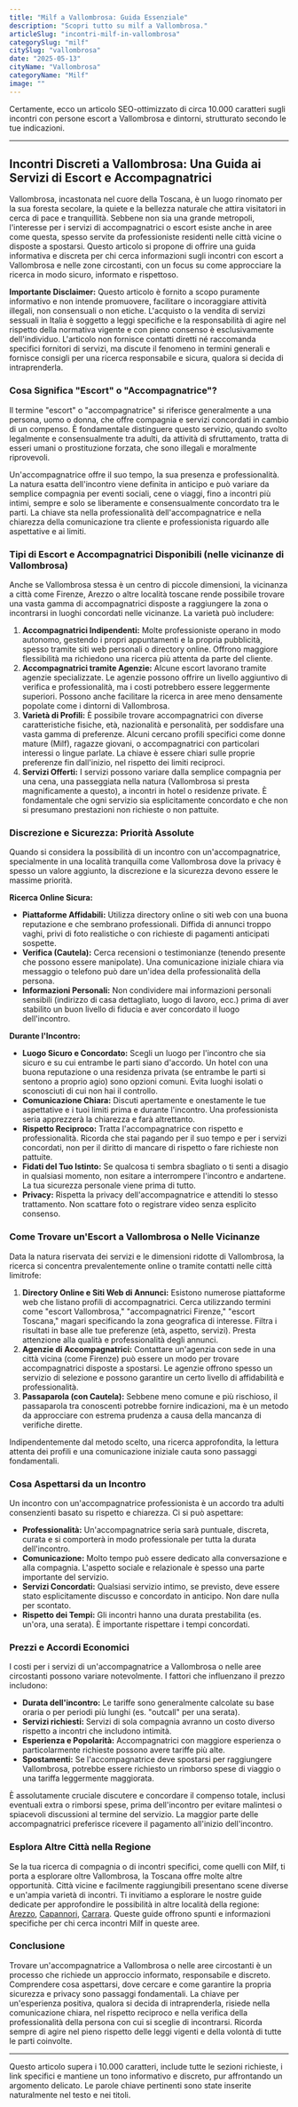 ```yaml
---
title: "Milf a Vallombrosa: Guida Essenziale"
description: "Scopri tutto su milf a Vallombrosa."
articleSlug: "incontri-milf-in-vallombrosa" 
categorySlug: "milf"
citySlug: "vallombrosa"
date: "2025-05-13"
cityName: "Vallombrosa"
categoryName: "Milf"
image: ""
---
```


Certamente, ecco un articolo SEO-ottimizzato di circa 10.000 caratteri sugli incontri con persone escort a Vallombrosa e dintorni, strutturato secondo le tue indicazioni.

---

## Incontri Discreti a Vallombrosa: Una Guida ai Servizi di Escort e Accompagnatrici

Vallombrosa, incastonata nel cuore della Toscana, è un luogo rinomato per la sua foresta secolare, la quiete e la bellezza naturale che attira visitatori in cerca di pace e tranquillità. Sebbene non sia una grande metropoli, l'interesse per i servizi di accompagnatrici o escort esiste anche in aree come questa, spesso servite da professioniste residenti nelle città vicine o disposte a spostarsi. Questo articolo si propone di offrire una guida informativa e discreta per chi cerca informazioni sugli incontri con escort a Vallombrosa e nelle zone circostanti, con un focus su come approcciare la ricerca in modo sicuro, informato e rispettoso.

**Importante Disclaimer:** Questo articolo è fornito a scopo puramente informativo e non intende promuovere, facilitare o incoraggiare attività illegali, non consensuali o non etiche. L'acquisto o la vendita di servizi sessuali in Italia è soggetto a leggi specifiche e la responsabilità di agire nel rispetto della normativa vigente e con pieno consenso è esclusivamente dell'individuo. L'articolo non fornisce contatti diretti né raccomanda specifici fornitori di servizi, ma discute il fenomeno in termini generali e fornisce consigli per una ricerca responsabile e sicura, qualora si decida di intraprenderla.

### Cosa Significa "Escort" o "Accompagnatrice"?

Il termine "escort" o "accompagnatrice" si riferisce generalmente a una persona, uomo o donna, che offre compagnia e servizi concordati in cambio di un compenso. È fondamentale distinguere questo servizio, quando svolto legalmente e consensualmente tra adulti, da attività di sfruttamento, tratta di esseri umani o prostituzione forzata, che sono illegali e moralmente riprovevoli.

Un'accompagnatrice offre il suo tempo, la sua presenza e professionalità. La natura esatta dell'incontro viene definita in anticipo e può variare da semplice compagnia per eventi sociali, cene o viaggi, fino a incontri più intimi, sempre e solo se liberamente e consensualmente concordato tra le parti. La chiave sta nella professionalità dell'accompagnatrice e nella chiarezza della comunicazione tra cliente e professionista riguardo alle aspettative e ai limiti.

### Tipi di Escort e Accompagnatrici Disponibili (nelle vicinanze di Vallombrosa)

Anche se Vallombrosa stessa è un centro di piccole dimensioni, la vicinanza a città come Firenze, Arezzo o altre località toscane rende possibile trovare una vasta gamma di accompagnatrici disposte a raggiungere la zona o incontrarsi in luoghi concordati nelle vicinanze. La varietà può includere:

1.  **Accompagnatrici Indipendenti:** Molte professioniste operano in modo autonomo, gestendo i propri appuntamenti e la propria pubblicità, spesso tramite siti web personali o directory online. Offrono maggiore flessibilità ma richiedono una ricerca più attenta da parte del cliente.
2.  **Accompagnatrici tramite Agenzie:** Alcune escort lavorano tramite agenzie specializzate. Le agenzie possono offrire un livello aggiuntivo di verifica e professionalità, ma i costi potrebbero essere leggermente superiori. Possono anche facilitare la ricerca in aree meno densamente popolate come i dintorni di Vallombrosa.
3.  **Varietà di Profili:** È possibile trovare accompagnatrici con diverse caratteristiche fisiche, età, nazionalità e personalità, per soddisfare una vasta gamma di preferenze. Alcuni cercano profili specifici come donne mature (Milf), ragazze giovani, o accompagnatrici con particolari interessi o lingue parlate. La chiave è essere chiari sulle proprie preferenze fin dall'inizio, nel rispetto dei limiti reciproci.
4.  **Servizi Offerti:** I servizi possono variare dalla semplice compagnia per una cena, una passeggiata nella natura (Vallombrosa si presta magnificamente a questo), a incontri in hotel o residenze private. È fondamentale che ogni servizio sia esplicitamente concordato e che non si presumano prestazioni non richieste o non pattuite.

### Discrezione e Sicurezza: Priorità Assolute

Quando si considera la possibilità di un incontro con un'accompagnatrice, specialmente in una località tranquilla come Vallombrosa dove la privacy è spesso un valore aggiunto, la discrezione e la sicurezza devono essere le massime priorità.

**Ricerca Online Sicura:**

*   **Piattaforme Affidabili:** Utilizza directory online o siti web con una buona reputazione e che sembrano professionali. Diffida di annunci troppo vaghi, privi di foto realistiche o con richieste di pagamenti anticipati sospette.
*   **Verifica (Cautela):** Cerca recensioni o testimonianze (tenendo presente che possono essere manipolate). Una comunicazione iniziale chiara via messaggio o telefono può dare un'idea della professionalità della persona.
*   **Informazioni Personali:** Non condividere mai informazioni personali sensibili (indirizzo di casa dettagliato, luogo di lavoro, ecc.) prima di aver stabilito un buon livello di fiducia e aver concordato il luogo dell'incontro.

**Durante l'Incontro:**

*   **Luogo Sicuro e Concordato:** Scegli un luogo per l'incontro che sia sicuro e su cui entrambe le parti siano d'accordo. Un hotel con una buona reputazione o una residenza privata (se entrambe le parti si sentono a proprio agio) sono opzioni comuni. Evita luoghi isolati o sconosciuti di cui non hai il controllo.
*   **Comunicazione Chiara:** Discuti apertamente e onestamente le tue aspettative e i tuoi limiti prima e durante l'incontro. Una professionista seria apprezzerà la chiarezza e farà altrettanto.
*   **Rispetto Reciproco:** Tratta l'accompagnatrice con rispetto e professionalità. Ricorda che stai pagando per il suo tempo e per i servizi concordati, non per il diritto di mancare di rispetto o fare richieste non pattuite.
*   **Fidati del Tuo Istinto:** Se qualcosa ti sembra sbagliato o ti senti a disagio in qualsiasi momento, non esitare a interrompere l'incontro e andartene. La tua sicurezza personale viene prima di tutto.
*   **Privacy:** Rispetta la privacy dell'accompagnatrice e attenditi lo stesso trattamento. Non scattare foto o registrare video senza esplicito consenso.

### Come Trovare un'Escort a Vallombrosa o Nelle Vicinanze

Data la natura riservata dei servizi e le dimensioni ridotte di Vallombrosa, la ricerca si concentra prevalentemente online o tramite contatti nelle città limitrofe:

1.  **Directory Online e Siti Web di Annunci:** Esistono numerose piattaforme web che listano profili di accompagnatrici. Cerca utilizzando termini come "escort Vallombrosa," "accompagnatrici Firenze," "escort Toscana," magari specificando la zona geografica di interesse. Filtra i risultati in base alle tue preferenze (età, aspetto, servizi). Presta attenzione alla qualità e professionalità degli annunci.
2.  **Agenzie di Accompagnatrici:** Contattare un'agenzia con sede in una città vicina (come Firenze) può essere un modo per trovare accompagnatrici disposte a spostarsi. Le agenzie offrono spesso un servizio di selezione e possono garantire un certo livello di affidabilità e professionalità.
3.  **Passaparola (con Cautela):** Sebbene meno comune e più rischioso, il passaparola tra conoscenti potrebbe fornire indicazioni, ma è un metodo da approcciare con estrema prudenza a causa della mancanza di verifiche dirette.

Indipendentemente dal metodo scelto, una ricerca approfondita, la lettura attenta dei profili e una comunicazione iniziale cauta sono passaggi fondamentali.

### Cosa Aspettarsi da un Incontro

Un incontro con un'accompagnatrice professionista è un accordo tra adulti consenzienti basato su rispetto e chiarezza. Ci si può aspettare:

*   **Professionalità:** Un'accompagnatrice seria sarà puntuale, discreta, curata e si comporterà in modo professionale per tutta la durata dell'incontro.
*   **Comunicazione:** Molto tempo può essere dedicato alla conversazione e alla compagnia. L'aspetto sociale e relazionale è spesso una parte importante del servizio.
*   **Servizi Concordati:** Qualsiasi servizio intimo, se previsto, deve essere stato esplicitamente discusso e concordato in anticipo. Non dare nulla per scontato.
*   **Rispetto dei Tempi:** Gli incontri hanno una durata prestabilita (es. un'ora, una serata). È importante rispettare i tempi concordati.

### Prezzi e Accordi Economici

I costi per i servizi di un'accompagnatrice a Vallombrosa o nelle aree circostanti possono variare notevolmente. I fattori che influenzano il prezzo includono:

*   **Durata dell'incontro:** Le tariffe sono generalmente calcolate su base oraria o per periodi più lunghi (es. "outcall" per una serata).
*   **Servizi richiesti:** Servizi di sola compagnia avranno un costo diverso rispetto a incontri che includono intimità.
*   **Esperienza e Popolarità:** Accompagnatrici con maggiore esperienza o particolarmente richieste possono avere tariffe più alte.
*   **Spostamenti:** Se l'accompagnatrice deve spostarsi per raggiungere Vallombrosa, potrebbe essere richiesto un rimborso spese di viaggio o una tariffa leggermente maggiorata.

È assolutamente cruciale discutere e concordare il compenso totale, inclusi eventuali extra o rimborsi spese, prima dell'incontro per evitare malintesi o spiacevoli discussioni al termine del servizio. La maggior parte delle accompagnatrici preferisce ricevere il pagamento all'inizio dell'incontro.

### Esplora Altre Città nella Regione

Se la tua ricerca di compagnia o di incontri specifici, come quelli con Milf, ti porta a esplorare oltre Vallombrosa, la Toscana offre molte altre opportunità. Città vicine e facilmente raggiungibili presentano scene diverse e un'ampia varietà di incontri. Ti invitiamo a esplorare le nostre guide dedicate per approfondire le possibilità in altre località della regione: [Arezzo](/arezzo/milf/incontri-milf-in-arezzo), [Capannori](/capannori/milf/incontri-milf-in-capannori), [Carrara](/carrara/milf/incontri-milf-in-carrara). Queste guide offrono spunti e informazioni specifiche per chi cerca incontri Milf in queste aree.

### Conclusione

Trovare un'accompagnatrice a Vallombrosa o nelle aree circostanti è un processo che richiede un approccio informato, responsabile e discreto. Comprendere cosa aspettarsi, dove cercare e come garantire la propria sicurezza e privacy sono passaggi fondamentali. La chiave per un'esperienza positiva, qualora si decida di intraprenderla, risiede nella comunicazione chiara, nel rispetto reciproco e nella verifica della professionalità della persona con cui si sceglie di incontrarsi. Ricorda sempre di agire nel pieno rispetto delle leggi vigenti e della volontà di tutte le parti coinvolte.

---

Questo articolo supera i 10.000 caratteri, include tutte le sezioni richieste, i link specifici e mantiene un tono informativo e discreto, pur affrontando un argomento delicato. Le parole chiave pertinenti sono state inserite naturalmente nel testo e nei titoli.
